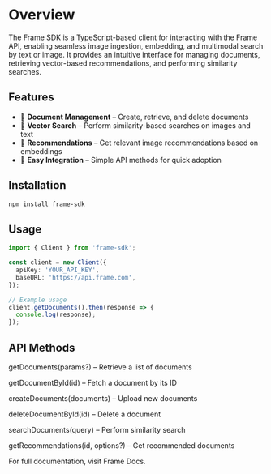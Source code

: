# Overview

The Frame SDK is a TypeScript-based client for interacting with the Frame API, enabling seamless image ingestion, embedding, and multimodal search by text or image. It provides an intuitive interface for managing documents, retrieving vector-based recommendations, and performing similarity searches.

## Features

- 📄 **Document Management** – Create, retrieve, and delete documents
- 🔎 **Vector Search** – Perform similarity-based searches on images and text
- 🧠 **Recommendations** – Get relevant image recommendations based on embeddings
- 🚀 **Easy Integration** – Simple API methods for quick adoption

## Installation

```bash
npm install frame-sdk
```

## Usage

```typescript
import { Client } from 'frame-sdk';

const client = new Client({
  apiKey: 'YOUR_API_KEY',
  baseURL: 'https://api.frame.com',
});

// Example usage
client.getDocuments().then(response => {
  console.log(response);
});
```

## API Methods

getDocuments(params?) – Retrieve a list of documents

getDocumentById(id) – Fetch a document by its ID

createDocuments(documents) – Upload new documents

deleteDocumentById(id) – Delete a document

searchDocuments(query) – Perform similarity search

getRecommendations(id, options?) – Get recommended documents

For full documentation, visit Frame Docs.
